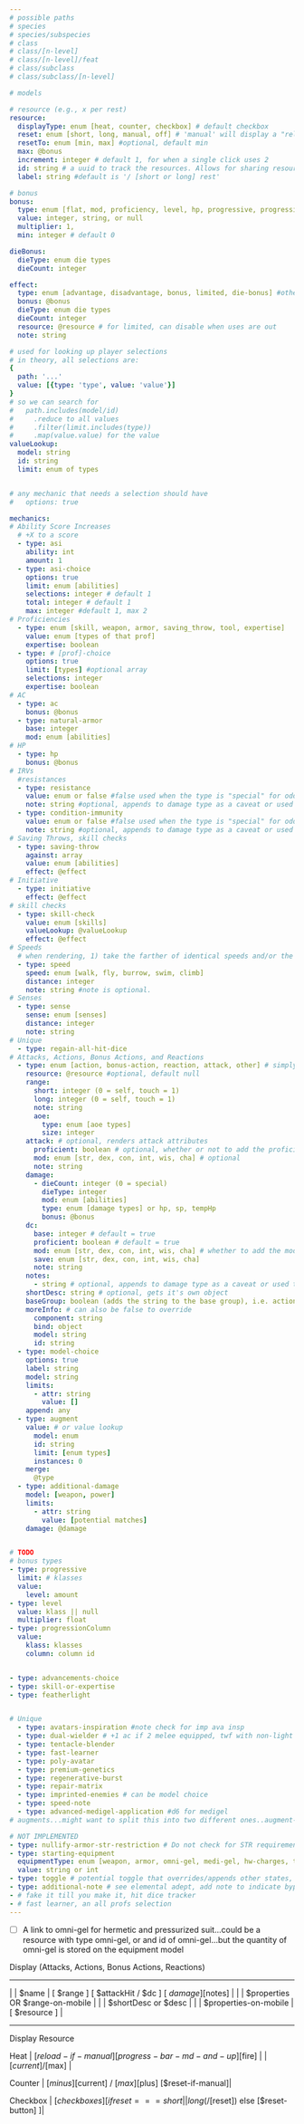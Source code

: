 ```yaml
---
# possible paths
# species
# species/subspecies
# class
# class/[n-level]
# class/[n-level]/feat
# class/subclass
# class/subclass/[n-level]

# models

# resource (e.g., x per rest)
resource:
  displayType: enum [heat, counter, checkbox] # default checkbox
  reset: enum [short, long, manual, off] # 'manual' will display a "reload" button, default long, "off" will have no toggles
  resetTo: enum [min, max] #optional, default min
  max: @bonus
  increment: integer # default 1, for when a single click uses 2
  id: string # a uuid to track the resources. Allows for sharing resources
  label: string #default is '/ [short or long] rest'

# bonus
bonus:
  type: enum [flat, mod, proficiency, level, hp, progressive, progressionColumn]
  value: integer, string, or null
  multiplier: 1,
  min: integer # default 0

dieBonus:
  dieType: enum die types
  dieCount: integer

effect:
  type: enum [advantage, disadvantage, bonus, limited, die-bonus] #other is generic effect, usually just a note, parsed individually by the component that consumes it
  bonus: @bonus
  dieType: enum die types
  dieCount: integer
  resource: @resource # for limited, can disable when uses are out
  note: string

# used for looking up player selections
# in theory, all selections are:
{
  path: '...'
  value: [{type: 'type', value: 'value'}]
}
# so we can search for
#   path.includes(model/id)
#     .reduce to all values
#     .filter(limit.includes(type))
#     .map(value.value) for the value
valueLookup:
  model: string
  id: string
  limit: enum of types


# any mechanic that needs a selection should have
#   options: true

mechanics:
# Ability Score Increases
  # +X to a score
  - type: asi
    ability: int
    amount: 1
  - type: asi-choice
    options: true
    limit: enum [abilities]
    selections: integer # default 1
    total: integer # default 1
    max: integer #default 1, max 2
# Proficiencies
  - type: enum [skill, weapon, armor, saving_throw, tool, expertise]
    value: enum [types of that prof]
    expertise: boolean
  - type: # [prof]-choice
    options: true
    limit: [types] #optional array
    selections: integer
    expertise: boolean
# AC
  - type: ac
    bonus: @bonus
  - type: natural-armor
    base: integer
    mod: enum [abilities]
# HP
  - type: hp
    bonus: @bonus
# IRVs
  #resistances
  - type: resistance
    value: enum or false #false used when the type is "special" for oddballs like "falling damage"
    note: string #optional, appends to damage type as a caveat or used to display text for special damage types
  - type: condition-immunity
    value: enum or false #false used when the type is "special" for oddballs like "falling damage"
    note: string #optional, appends to damage type as a caveat or used to display text for special damage types
# Saving Throws, skill checks
  - type: saving-throw
    against: array
    value: enum [abilities]
    effect: @effect
# Initiative
  - type: initiative
    effect: @effect
# skill checks
  - type: skill-check
    value: enum [skills]
    valueLookup: @valueLookup
    effect: @effect
# Speeds
  # when rendering, 1) take the farther of identical speeds and/or the one without a note
  - type: speed
    speed: enum [walk, fly, burrow, swim, climb]
    distance: integer
    note: string #note is optional.
# Senses
  - type: sense
    sense: enum [senses]
    distance: integer
    note: string
# Unique
  - type: regain-all-hit-dice
# Attacks, Actions, Bonus Actions, and Reactions
  - type: enum [action, bonus-action, reaction, attack, other] # simply indicates where to render on the character sheet
    resource: @resource #optional, default null
    range:
      short: integer (0 = self, touch = 1)
      long: integer (0 = self, touch = 1)
      note: string
      aoe:
        type: enum [aoe types]
        size: integer
    attack: # optional, renders attack attributes
      proficient: boolean # optional, whether or not to add the proficiency bonus to attack, damage, etc
      mod: enum [str, dex, con, int, wis, cha] # optional
      note: string
    damage:
      - dieCount: integer (0 = special)
        dieType: integer
        mod: enum [abilities]
        type: enum [damage types] or hp, sp, tempHp
        bonus: @bonus
    dc:
      base: integer # default = true
      proficient: boolean # default = true
      mod: enum [str, dex, con, int, wis, cha] # whether to add the mod to the dc
      save: enum [str, dex, con, int, wis, cha]
      note: string
    notes:
      - string # optional, appends to damage type as a caveat or used to display text for special damage types
    shortDesc: string # optional, gets it's own object
    baseGroup: boolean (adds the string to the base group), i.e. actions > use an object, dash, etc
    moreInfo: # can also be false to override
      component: string
      bind: object
      model: string
      id: string
  - type: model-choice
    options: true
    label: string
    model: string
    limits:
      - attr: string
        value: []
    append: any
  - type: augment
    value: # or value lookup
      model: enum
      id: string
      limit: [enum types]
      instances: 0
    merge:
      @type
  - type: additional-damage
    model: [weapon, power]
    limits:
      - attr: string
        value: [potential matches]
    damage: @damage


# TODO
# bonus types
- type: progressive
  limit: # klasses
  value:
    level: amount
- type: level
  value: klass || null
  multiplier: float
- type: progressionColumn
  value:
    klass: klasses
    column: column id


- type: advancements-choice
- type: skill-or-expertise
- type: featherlight


# Unique
  - type: avatars-inspiration #note check for imp ava insp
  - type: dual-wielder # +1 ac if 2 melee equipped, twf with non-light
  - type: tentacle-blender
  - type: fast-learner
  - type: poly-avatar
  - type: premium-genetics
  - type: regenerative-burst
  - type: repair-matrix
  - type: imprinted-enemies # can be model choice
  - type: speed-note
  - type: advanced-medigel-application #d6 for medigel
# augments...might want to split this into two different ones..augment-model and augment(general)

# NOT IMPLEMENTED
- type: nullify-armor-str-restriction # Do not check for STR requirements of armor (to reduce speed by 10)
- type: starting-equipment
  equipmentType: enum [weapon, armor, omni-gel, medi-gel, hw-charges, tool]
  value: string or int
- type: toggle # potential toggle that overrides/appends other states, i.e. hunter mode + 2 speed, disadvantage on addition saves
- type: additional-note # see elemental adept, add note to indicate bypass resistance
- # fake it till you make it, hit dice tracker
- # fast learner, an all profs selection
---
```


- [ ] A link to omni-gel for hermetic and pressurized suit...could be a resource with type omni-gel,
  or and id of omni-gel...but the quantity of omni-gel is stored on the equipment model

Display (Attacks, Actions, Bonus Actions, Reactions)
______________________________________________________________________________________
| | $name |           [ $range ]  [ $attackHit / $dc ]         [ $damage ]  [$notes] |
| | $properties OR $range-on-mobile |
| | $shortDesc or $desc |
| | $properties-on-mobile |                                            [ $resource ] |
______________________________________________________________________________________

Display Resource

Heat
| [$reload-if-manual] [progress-bar-md-and-up] [$fire] |
|                     [$current] / [$max]              |

Counter
| [$minus] [$current] / [$max] [$plus] [$reset-if-manual]|

Checkbox
| [$checkboxes] [if reset === short || long ( / [$reset]) else [$reset-button] ]|
